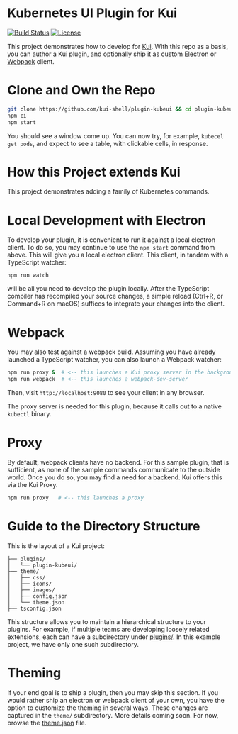 # Kubernetes UI Plugin for Kui

[![Build Status](https://travis-ci.org/kui-shell/plugin-kubeui.svg?branch=master)](https://travis-ci.org/kui-shell/plugin-kubeui)
[![License](https://img.shields.io/badge/license-Apache%202.0-blue.svg)](https://opensource.org/licenses/Apache-2.0)

This project demonstrates how to develop for
[Kui](https://github.com/IBM/kui). With this repo as a basis, you can
author a Kui plugin, and optionally ship it as custom
[Electron](https://electronjs.org) or [Webpack](https://webpackjs.org)
client.

# Clone and Own the Repo

```bash
git clone https://github.com/kui-shell/plugin-kubeui && cd plugin-kubeui
npm ci
npm start
```

You should see a window come up. You can now try, for example,
`kubecel get pods`, and expect to see a table, with clickable cells,
in response.

# How this Project extends Kui

This project demonstrates adding a family of Kubernetes commands.

# Local Development with Electron

To develop your plugin, it is convenient to run it against a local
electron client. To do so, you may continue to use the `npm start`
command from above. This will give you a local electron client. This
client, in tandem with a TypeScript watcher:

```
npm run watch
```

will be all you need to develop the plugin locally. After the
TypeScript compiler has recompiled your source changes, a simple
reload (Ctrl+R, or Command+R on macOS) suffices to integrate your
changes into the client.

# Webpack

You may also test against a webpack build. Assuming you have already
launched a TypeScript watcher, you can also launch a Webpack watcher:

```bash
npm run proxy &  # <-- this launches a Kui proxy server in the background
npm run webpack  # <-- this launches a webpack-dev-server
```

Then, visit `http://localhost:9080` to see your client in any browser.

The proxy server is needed for this plugin, because it calls out to a
native `kubectl` binary.

# Proxy

By default, webpack clients have no backend. For this sample plugin,
that is sufficient, as none of the sample commands communicate to the
outside world. Once you do so, you may find a need for a backend. Kui
offers this via the Kui Proxy.

```bash
npm run proxy   # <-- this launches a proxy
```

# Guide to the Directory Structure

This is the layout of a Kui project:

```
├── plugins/
│   └── plugin-kubeui/
├── theme/
│   ├── css/
│   ├── icons/
│   ├── images/
│   ├── config.json
│   └── theme.json
├── tsconfig.json
```

This structure allows you to maintain a hierarchical structure to your
plugins. For example, if multiple teams are developing loosely related
extensions, each can have a subdirectory under [plugins/](plugins/). In this
example project, we have only one such subdirectory.


# Theming

If your end goal is to ship a plugin, then you may skip this
section. If you would rather ship an electron or webpack client of
your own, you have the option to customize the theming in several
ways. These changes are captured in the `theme/` subdirectory. More
details coming soon. For now, browse the
[theme.json](theme/theme.json) file.

